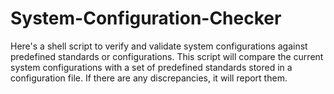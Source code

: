 # System-Configuration-Checker
Here's a shell script to verify and validate system configurations against predefined standards or configurations. This script will compare the current system configurations with a set of predefined standards stored in a configuration file. If there are any discrepancies, it will report them.
